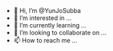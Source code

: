 - 👋 Hi, I’m @YunJoSubba
- 👀 I’m interested in ...
- 🌱 I’m currently learning ...
- 💞️ I’m looking to collaborate on ...
- 📫 How to reach me ...

<!---
YunJoSubba/YunJoSubba is a ✨ special ✨ repository because its `README.md` (this file) appears on your GitHub profile.
You can click the Preview link to take a look at your changes.
--->
